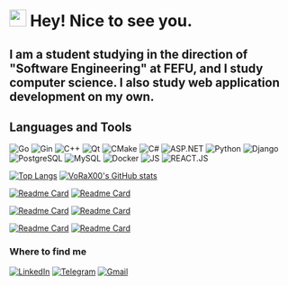 <h1><img src="https://emojis.slackmojis.com/emojis/images/1531849430/4246/blob-sunglasses.gif?1531849430" width="30"/> Hey! Nice to see you.</h1>


## I am a student studying in the direction of "Software Engineering" at FEFU, and I study computer science. I also study web application development on my own.

## Languages and Tools
![Go](https://img.shields.io/badge/Golang-black?style=for-the-badge&logo=go)
![Gin](https://img.shields.io/badge/Gin-black?style=for-the-badge&logo=gin)
![C++](https://img.shields.io/badge/C++-black?style=for-the-badge&logo=C%2b%2b&logoColor=3b5998)
![Qt](https://img.shields.io/badge/Qt-black?style=for-the-badge&logo=Qt)
![CMake](https://img.shields.io/badge/CMake-black?style=for-the-badge&logo=CMake)
![C#](https://img.shields.io/badge/C%23-black?style=for-the-badge&logo=dotnet&logoColor=baacc7)
![ASP.NET](https://img.shields.io/badge/ASP.NET-black?style=for-the-badge&logo=dotnet&logoColor=baacc7)
![Python](https://img.shields.io/badge/Python-black?style=for-the-badge&logo=python)
![Django](https://img.shields.io/badge/Django-black?style=for-the-badge&logo=django&logoColor=green)
![PostgreSQL](https://img.shields.io/badge/PostgreSql-black?style=for-the-badge&logo=postgresql)
![MySQL](https://img.shields.io/badge/MySQL-black?style=for-the-badge&logo=mysql&logoColor=white)
![Docker](https://img.shields.io/badge/Docker-black?style=for-the-badge&logo=docker&logoColor=blue)
![JS](https://img.shields.io/badge/JS-black?style=for-the-badge&logo=javascript)
![REACT.JS](https://img.shields.io/badge/REACT.JS-black?style=for-the-badge&logo=react)



[![Top Langs](https://github-readme-stats.vercel.app/api/top-langs/?username=VoRaX00&theme=tokyonight&layout=donut&hide=HTML,CSS,JavaScript,Makefile)](https://github.com/anuraghazra/github-readme-stats)
[![VoRaX00's GitHub stats](https://github-readme-stats.vercel.app/api?username=VoRaX00&show_icons=true&theme=tokyonight&hide=issues&line_height=34)](https://github.com/anuraghazra/github-readme-stats)

[![Readme Card](https://github-readme-stats.vercel.app/api/pin/?username=VoRaX00&repo=URAL-REACT&theme=tokyonight)](https://github.com/VoRaX00/URAL-REACT)
[![Readme Card](https://github-readme-stats.vercel.app/api/pin/?username=VoRaX00&repo=homework_bot&theme=tokyonight)](https://github.com/VoRaX00/homework_bot)

[![Readme Card](https://github-readme-stats.vercel.app/api/pin/?username=VoRaX00&repo=Todo-App&theme=tokyonight)](https://github.com/VoRaX00/Todo-App)
[![Readme Card](https://github-readme-stats.vercel.app/api/pin/?username=VoRaX00&repo=URAL&theme=tokyonight)](https://github.com/VoRaX00/URAL)

[![Readme Card](https://github-readme-stats.vercel.app/api/pin/?username=VoRaX00&repo=Go-Jwt&theme=tokyonight)](https://github.com/VoRaX00/Go-Jwt)
[![Readme Card](https://github-readme-stats.vercel.app/api/pin/?username=VoRaX00&repo=task-plan&theme=tokyonight)](https://github.com/VoRaX00/task-plan)

### Where to find me ###
[![LinkedIn](https://img.shields.io/badge/LinkedIn-black?style=for-the-badge&logo=linkedin)](https://www.linkedin.com/in/nikita-kerzhakov-885027330/)
[![Telegram](https://img.shields.io/badge/telegram-white?style=for-the-badge&logo=telegram)](https://t.me/NikitaKerzhakov)
[![Gmail](https://img.shields.io/badge/vk-blue?style=for-the-badge&logo=vk)](https://vk.com/kerzhakov)

